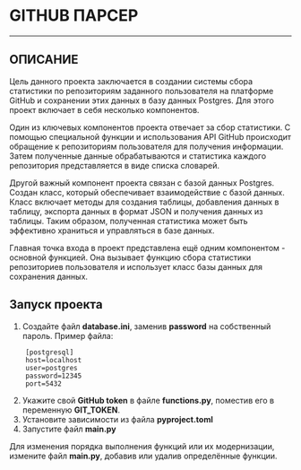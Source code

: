 # GITHUB ПАРСЕР

---

## ОПИСАНИЕ
Цель данного проекта заключается в создании системы сбора статистики по репозиториям заданного пользователя на платформе GitHub и сохранении этих данных в базу данных Postgres. Для этого проект включает в себя несколько компонентов.

Один из ключевых компонентов проекта отвечает за сбор статистики. С помощью специальной функции и использования API GitHub происходит обращение к репозиториям пользователя для получения информации. Затем полученные данные обрабатываются и статистика каждого репозитория представляется в виде списка словарей.

Другой важный компонент проекта связан с базой данных Postgres. Создан класс, который обеспечивает взаимодействие с базой данных. Класс включает методы для создания таблицы, добавления данных в таблицу, экспорта данных в формат JSON и получения данных из таблицы. Таким образом, полученная статистика может быть эффективно храниться и управляться в базе данных.

Главная точка входа в проект представлена ещё одним компонентом - основной функцией. Она вызывает функцию сбора статистики репозиториев пользователя и использует класс базы данных для сохранения данных.

## Запуск проекта
1. Создайте файл **database.ini**, заменив **password** на собственный пароль. Пример файла:

```editorconfig
    [postgresql]
    host=localhost
    user=postgres
    password=12345
    port=5432
```
2. Укажите свой **GitHub token** в файле **functions.py**, поместив его в переменную **GIT_TOKEN**.
3. Установите зависимости из файла **pyproject.toml**
4. Запустите файл **main.py**

Для изменения порядка выполнения функций или их модернизации, измените файл **main.py**, добавив или удалив 
определённые функции.